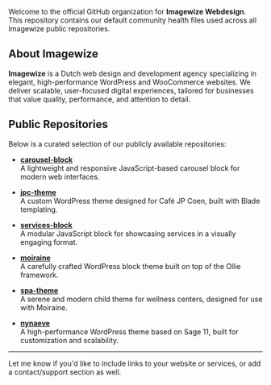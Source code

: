 Welcome to the official GitHub organization for **Imagewize Webdesign**.  
This repository contains our default community health files used across all Imagewize public repositories.

## About Imagewize

**Imagewize** is a Dutch web design and development agency specializing in elegant, high-performance WordPress and WooCommerce websites. We deliver scalable, user-focused digital experiences, tailored for businesses that value quality, performance, and attention to detail.

## Public Repositories

Below is a curated selection of our publicly available repositories:

- **[carousel-block](https://github.com/Imagewize/carousel-block)**  
  A lightweight and responsive JavaScript-based carousel block for modern web interfaces.

- **[jpc-theme](https://github.com/Imagewize/jpc-theme)**  
  A custom WordPress theme designed for Café JP Coen, built with Blade templating.

- **[services-block](https://github.com/Imagewize/services-block)**  
  A modular JavaScript block for showcasing services in a visually engaging format.

- **[moiraine](https://github.com/Imagewize/moiraine)**  
  A carefully crafted WordPress block theme built on top of the Ollie framework.

- **[spa-theme](https://github.com/Imagewize/spa-theme)**  
  A serene and modern child theme for wellness centers, designed for use with Moiraine.

- **[nynaeve](https://github.com/Imagewize/nynaeve)**  
  A high-performance WordPress theme based on Sage 11, built for customization and scalability.

---

Let me know if you'd like to include links to your website or services, or add a contact/support section as well.

